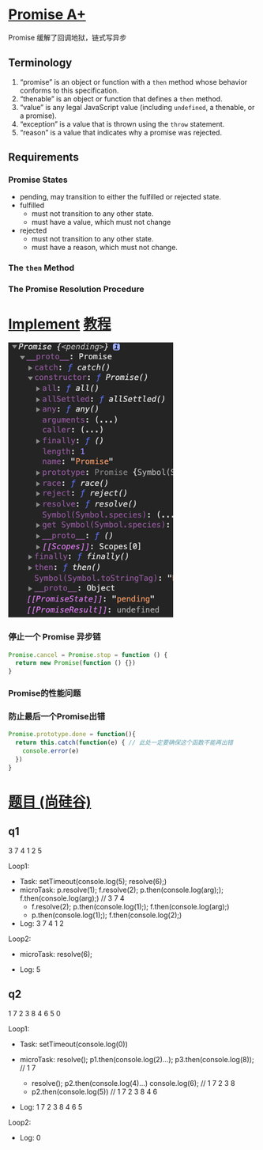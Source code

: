 # [Promise A+](https://promisesaplus.com/)
Promise 缓解了回调地狱，链式写异步
## Terminology

1. “promise” is an object or function with a `then` method whose behavior conforms to this specification.
2. “thenable” is an object or function that defines a `then` method.
3. “value” is any legal JavaScript value (including `undefined`, a thenable, or a promise).
4. “exception” is a value that is thrown using the `throw` statement.
5. “reason” is a value that indicates why a promise was rejected.

## Requirements

### Promise States

- pending, may transition to either the fulfilled or rejected state.
- fulfilled
  - must not transition to any other state.
  - must have a value, which must not change
- rejected
  - must not transition to any other state.
  - must have a reason, which must not change.

### The `then` Method

### The Promise Resolution Procedure

# [Implement](https://github.com/xieranmaya/Promise3) [教程](https://github.com/xieranmaya/blog/issues/3)

![](./promise.png)

### 停止一个 Promise 异步链

```js
Promise.cancel = Promise.stop = function () {
  return new Promise(function () {})
}
```
### Promise的性能问题

### 防止最后一个Promise出错
```js
Promise.prototype.done = function(){
  return this.catch(function(e) { // 此处一定要确保这个函数不能再出错
    console.error(e)
  })
}
```

# [题目 (尚硅谷)](https://www.bilibili.com/video/BV1MJ41197Eu?p=39)

## q1

3 7 4 1 2 5

Loop1:

- Task: setTimeout(console.log(5); resolve(6);)
- microTask: p.resolve(1); f.resolve(2); p.then(console.log(arg);); f.then(console.log(arg);) // 3 7 4
  - f.resolve(2); p.then(console.log(1);); f.then(console.log(arg);)
  - p.then(console.log(1);); f.then(console.log(2);)
- Log: 3 7 4 1 2

Loop2:

- microTask: resolve(6);

- Log: 5

## q2

1 7 2 3 8 4 6 5 0

Loop1:

- Task: setTimeout(console.log(0))
- microTask: resolve(); p1.then(console.log(2)...); p3.then(console.log(8)); // 1 7

  - resolve(); p2.then(console.log(4)...) console.log(6); // 1 7 2 3 8
  - p2.then(console.log(5)) // 1 7 2 3 8 4 6

- Log: 1 7 2 3 8 4 6 5

Loop2:

- Log: 0
